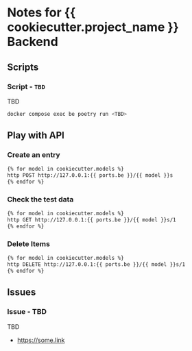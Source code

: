 # Notes for {{ cookiecutter.project_name }} Backend

## Scripts

### Script - `TBD`

TBD

```bash
docker compose exec be poetry run <TBD>
```

## Play with API

### Create an entry

```bash
{% for model in cookiecutter.models %}
http POST http://127.0.0.1:{{ ports.be }}/{{ model }}s
{% endfor %}
```

### Check the test data

```bash
{% for model in cookiecutter.models %}
http GET http://127.0.0.1:{{ ports.be }}/{{ model }}s/1
{% endfor %}
```

### Delete Items

```bash
{% for model in cookiecutter.models %}
http DELETE http://127.0.0.1:{{ ports.be }}/{{ model }}s/1
{% endfor %}
```

## Issues

### Issue - TBD

TBD

- https://some.link
